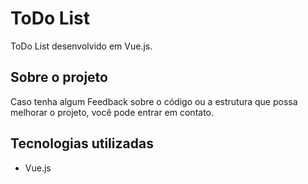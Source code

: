 # ToDo List

ToDo List desenvolvido em Vue.js.

## Sobre o projeto

Caso tenha algum Feedback sobre o código ou a estrutura que possa melhorar o projeto, você pode entrar em contato.

## Tecnologias utilizadas

 - Vue.js